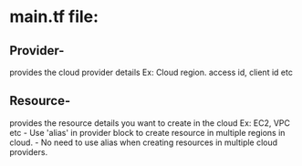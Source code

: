 # main.tf file:
## Provider- 
provides the cloud provider details Ex: Cloud region. access id, client id etc
## Resource- 
provides the resource details you want to create in the cloud Ex: EC2, VPC etc
    - Use  'alias' in provider block to create resource in multiple regions in cloud.
    - No need to use alias when creating resources in multiple cloud providers.